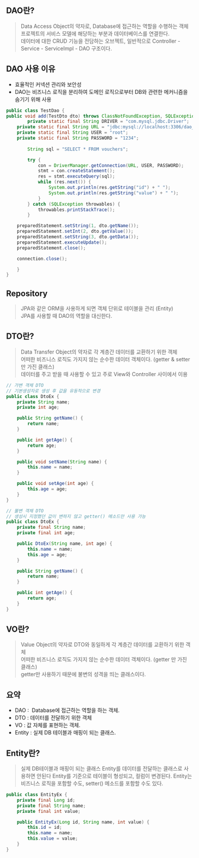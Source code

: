 ## DAO란?
> Data Access Object의 약자로, Database에 접근하는 역할을 수행하는 객체 <br>
> 프로젝트의 서비스 모델에 해당하는 부분과 데이터베이스를 연결한다. <br>
> 데이터에 대한 CRUD 기능을 전담하는 오브젝트, 일반적으로 Controller - Service - ServiceImpl - DAO 구조이다.

## DAO 사용 이유
* 효율적인 커넥션 관리와 보안성
* DAO는 비즈니스 로직을 분리하여 도메인 로직으로부터 DB와 관련한 메커니즘을 숨기기 위해 사용

```java
public class TestDao {
public void add(TestDto dto) throws ClassNotFoundException, SQLException {
		private static final String DRIVER = "com.mysql.jdbc.Driver";
    private static final String URL = "jdbc:mysql://localhost:3306/dao_Db";
    private static final String USER = "root";
    private static final String PASSWORD = "1234";   
		
		String sql = "SELECT * FROM vouchers";

        try {
            con = DriverManager.getConnection(URL, USER, PASSWORD);
            stmt = con.createStatement();
            res = stmt.executeQuery(sql);
            while (res.next()) {
                System.out.println(res.getString("id") + " ");
                System.out.println(res.getString("value") + " ");
            }
        } catch (SQLException throwables) {
            throwables.printStackTrace();
        }

    preparedStatement.setString(1, dto.getName());
    preparedStatement.setInt(2, dto.getValue());
    preparedStatement.setString(3, dto.getData());
    preparedStatement.executeUpdate();
    preparedStatement.close();

    connection.close();

	}
}
```

## Repository
> JPA와 같은 ORM을 사용하게 되면 객체 단위로 테이블을 관리 (Entity) <br>
> JPA를 사용할 때 DAO의 역할을 대신한다. <br>

## DTO란?
> Data Transfer Object의 약자로 각 계층간 데이터를 교환하기 위한 객체 <br>
> 어떠한 비즈니스 로직도 가지지 않는 순수한 데이터 객체이다. (getter & setter 만 가진 클래스) <br>
> 데이터를 주고 받을 때 사용할 수 있고 주로 View와 Controller 사이에서 이용

```java
// 가변 객체 DTO
// 기본생성자로 생성 후 값을 유동적으로 변경 
public class DtoEx {
    private String name;
    private int age;

    public String getName() {
        return name;
    }

    public int getAge() {
        return age;
    }

    public void setName(String name) {
        this.name = name;
    }

    public void setAge(int age) {
        this.age = age;
    }
}
```

```java
// 불변 객체 DTO
// 생성시 지정했던 값이 변하지 않고 getter() 메소드만 사용 가능
public class DtoEx {
    private final String name;
    private final int age;

    public DtoEx(String name, int age) {
        this.name = name;
        this.age = age;
    }

    public String getName() {
        return name;
    }

    public int getAge() {
        return age;
    }
}
```

## VO란?
> Value Object의 약자로 DTO와 동일하게 각 계층간 데이터를 교환하기 위한 객체 <br>
> 어떠한 비즈니스 로직도 가지지 않는 순수한 데이터 객체이다. (getter 만 가진 클래스)<br>
> getter만 사용하기 때문에 불변의 성격을 띄는 클래스이다.

## 요약
* DAO :  Database에 접근하는 역할을 하는 객체.
* DTO : 데이터를 전달하기 위한 객체
* VO : 값 자체를 표현하는 객체.
* Entity : 실제 DB 테이블과 매핑이 되는 클래스.


## Entity란?
> 실제 DB테이블과 매핑이 되는 클래스
> Entity를 데이터를 전달하는 클래스로 사용하면 안된다
> Entity를 기준으로 테이블이 형성되고, 컬럼이 변경된다.
> Entity는 비즈니스 로직을 포함할 수도, setter() 메소드를 포함할 수도 있다.

```java
public class EntityEx {
    private final Long id;
    private final String name;
    private final int value;

    public EntityEx(Long id, String name, int value) {
        this.id = id;
        this.name = name;
        this.value = value;
    }
}
```
